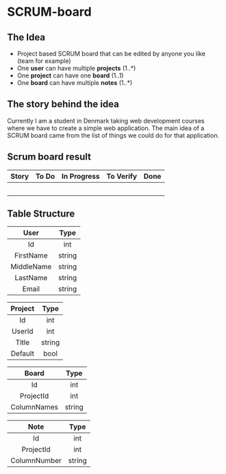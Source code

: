 SCRUM-board
===========

The Idea
--------
  * Project based SCRUM board that can be edited by anyone you like (team for example)
  * One **user** can have multiple **projects** (1..*)
  * One **project** can have one **board** (1..1)
  * One **board** can have multiple **notes** (1..*)

The story behind the idea
-------------------------
Currently I am a student in Denmark taking web development courses where we have to create a simple web application. The main idea of a SCRUM board came from the list of things we could do for that application.

Scrum board result
------------------

|  Story               |  To Do                |  In Progress          |  To Verify            |  Done             |
| :------------------: | :-------------------: | :-------------------: | :-------------------: | :---------------: |
|                      |                       |                       |                       |                   |
|                      |                       |                       |                       |                   |
|                      |                       |                       |                       |                   |
|                      |                       |                       |                       |                   |
|                      |                       |                       |                       |                   |

Table Structure
---------------

| User          | Type          |
| :-----------: | :-----------: |
| Id            | int           |
| FirstName     | string        |
| MiddleName    | string        |
| LastName      | string        |
| Email         | string        |

| Project       | Type          |
| :-----------: | :-----------: |
| Id            | int           |
| UserId        | int           |
| Title         | string        |
| Default       | bool          |

| Board         | Type          |
| :-----------: | :-----------: |
| Id            | int           |
| ProjectId     | int           |
| ColumnNames   | string        |

| Note          | Type          |
| :-----------: | :-----------: |
| Id            | int           |
| ProjectId     | int           |
| ColumnNumber  | string        |

